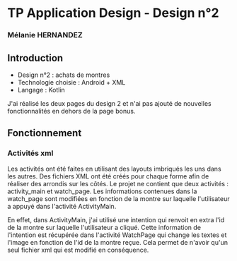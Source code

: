 # TP Application Design - Design n°2

### Mélanie HERNANDEZ

## Introduction

* Design n°2 : achats de montres
* Technologie choisie : Android + XML
* Langage : Kotlin

J'ai réalisé les deux pages du design 2 et n'ai pas ajouté de nouvelles fonctionnalités en dehors de la page bonus. 

## Fonctionnement 

### Activités xml
Les activités ont été faites en utilisant des layouts imbriqués les uns dans les autres. Des fichiers XML ont été créés pour chaque forme afin de réaliser des arrondis sur les côtés. Le projet ne contient que deux activités : activity_main et watch_page. Les informations contenues dans la watch_page sont modifiées en fonction de la montre sur laquelle l'utilisateur a appuyé dans l'activité ActivityMain.

En effet, dans ActivityMain, j'ai utilisé une intention qui renvoit en extra l'id de la montre sur laquelle l'utilisateur a cliqué. Cette information de l'intention est récupérée dans l'activité WatchPage qui change les textes et l'image en fonction de l'id de la montre reçue. Cela permet de n'avoir qu'un seul fichier xml qui est modifié en conséquence. 
